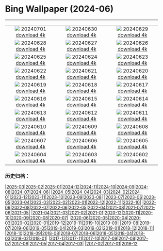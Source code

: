 # Bing Wallpaper (2024-06)
**************
| | | |
| :----: | :----: | :----: |
| ![](https://www.bing.com/th?id=OHR.FisgardLighthouse_ZH-CN5474064913_1920x1080.jpg) 20240701 [download 4k](https://www.bing.com/th?id=OHR.FisgardLighthouse_ZH-CN5474064913_UHD.jpg) | ![](https://www.bing.com/th?id=OHR.UbudBali_ZH-CN4891348277_1920x1080.jpg) 20240630 [download 4k](https://www.bing.com/th?id=OHR.UbudBali_ZH-CN4891348277_UHD.jpg) | ![](https://www.bing.com/th?id=OHR.NienhagenMecklenburg_ZH-CN4482269700_1920x1080.jpg) 20240629 [download 4k](https://www.bing.com/th?id=OHR.NienhagenMecklenburg_ZH-CN4482269700_UHD.jpg) |
| ![](https://www.bing.com/th?id=OHR.ChauseyIslands_ZH-CN4241103934_1920x1080.jpg) 20240628 [download 4k](https://www.bing.com/th?id=OHR.ChauseyIslands_ZH-CN4241103934_UHD.jpg) | ![](https://www.bing.com/th?id=OHR.FlorenceDuomo_ZH-CN7379412586_1920x1080.jpg) 20240627 [download 4k](https://www.bing.com/th?id=OHR.FlorenceDuomo_ZH-CN7379412586_UHD.jpg) | ![](https://www.bing.com/th?id=OHR.CardinalfishAnemone_ZH-CN7249037417_1920x1080.jpg) 20240626 [download 4k](https://www.bing.com/th?id=OHR.CardinalfishAnemone_ZH-CN7249037417_UHD.jpg) |
| ![](https://www.bing.com/th?id=OHR.FireWave_ZH-CN7110736577_1920x1080.jpg) 20240625 [download 4k](https://www.bing.com/th?id=OHR.FireWave_ZH-CN7110736577_UHD.jpg) | ![](https://www.bing.com/th?id=OHR.FloresIsland_ZH-CN6930246149_1920x1080.jpg) 20240624 [download 4k](https://www.bing.com/th?id=OHR.FloresIsland_ZH-CN6930246149_UHD.jpg) | ![](https://www.bing.com/th?id=OHR.DhakaBangladesh_ZH-CN6777866162_1920x1080.jpg) 20240623 [download 4k](https://www.bing.com/th?id=OHR.DhakaBangladesh_ZH-CN6777866162_UHD.jpg) |
| ![](https://www.bing.com/th?id=OHR.BrazilRainforest_ZH-CN6432366530_1920x1080.jpg) 20240622 [download 4k](https://www.bing.com/th?id=OHR.BrazilRainforest_ZH-CN6432366530_UHD.jpg) | ![](https://www.bing.com/th?id=OHR.SummerSolstice2024_ZH-CN6141918663_1920x1080.jpg) 20240621 [download 4k](https://www.bing.com/th?id=OHR.SummerSolstice2024_ZH-CN6141918663_UHD.jpg) | ![](https://www.bing.com/th?id=OHR.KokinoMacedonia_ZH-CN6029529601_1920x1080.jpg) 20240620 [download 4k](https://www.bing.com/th?id=OHR.KokinoMacedonia_ZH-CN6029529601_UHD.jpg) |
| ![](https://www.bing.com/th?id=OHR.CuxhavenTower_ZH-CN5580118944_1920x1080.jpg) 20240619 [download 4k](https://www.bing.com/th?id=OHR.CuxhavenTower_ZH-CN5580118944_UHD.jpg) | ![](https://www.bing.com/th?id=OHR.LupinIceland_ZH-CN5329147708_1920x1080.jpg) 20240618 [download 4k](https://www.bing.com/th?id=OHR.LupinIceland_ZH-CN5329147708_UHD.jpg) | ![](https://www.bing.com/th?id=OHR.HummingThistle_ZH-CN5057539905_1920x1080.jpg) 20240617 [download 4k](https://www.bing.com/th?id=OHR.HummingThistle_ZH-CN5057539905_UHD.jpg) |
| ![](https://www.bing.com/th?id=OHR.RedFoxDad_ZH-CN4894022141_1920x1080.jpg) 20240616 [download 4k](https://www.bing.com/th?id=OHR.RedFoxDad_ZH-CN4894022141_UHD.jpg) | ![](https://www.bing.com/th?id=OHR.NazareWave_ZH-CN4575182192_1920x1080.jpg) 20240615 [download 4k](https://www.bing.com/th?id=OHR.NazareWave_ZH-CN4575182192_UHD.jpg) | ![](https://www.bing.com/th?id=OHR.PeggysCove_ZH-CN4221190894_1920x1080.jpg) 20240614 [download 4k](https://www.bing.com/th?id=OHR.PeggysCove_ZH-CN4221190894_UHD.jpg) |
| ![](https://www.bing.com/th?id=OHR.RegistanUzbekistan_ZH-CN7850329702_1920x1080.jpg) 20240613 [download 4k](https://www.bing.com/th?id=OHR.RegistanUzbekistan_ZH-CN7850329702_UHD.jpg) | ![](https://www.bing.com/th?id=OHR.BigBendMilkyWay_ZH-CN7709015605_1920x1080.jpg) 20240612 [download 4k](https://www.bing.com/th?id=OHR.BigBendMilkyWay_ZH-CN7709015605_UHD.jpg) | ![](https://www.bing.com/th?id=OHR.GemsbokBotswana_ZH-CN7507199339_1920x1080.jpg) 20240611 [download 4k](https://www.bing.com/th?id=OHR.GemsbokBotswana_ZH-CN7507199339_UHD.jpg) |
| ![](https://www.bing.com/th?id=OHR.DragonBoatFestival2024_ZH-CN6619827853_1920x1080.jpg) 20240610 [download 4k](https://www.bing.com/th?id=OHR.DragonBoatFestival2024_ZH-CN6619827853_UHD.jpg) | ![](https://www.bing.com/th?id=OHR.BardenasBiosphere_ZH-CN6198033700_1920x1080.jpg) 20240609 [download 4k](https://www.bing.com/th?id=OHR.BardenasBiosphere_ZH-CN6198033700_UHD.jpg) | ![](https://www.bing.com/th?id=OHR.KillikRiverAlaska_ZH-CN5736211272_1920x1080.jpg) 20240608 [download 4k](https://www.bing.com/th?id=OHR.KillikRiverAlaska_ZH-CN5736211272_UHD.jpg) |
| ![](https://www.bing.com/th?id=OHR.HumpbackFamily_ZH-CN4336100531_1920x1080.jpg) 20240607 [download 4k](https://www.bing.com/th?id=OHR.HumpbackFamily_ZH-CN4336100531_UHD.jpg) | ![](https://www.bing.com/th?id=OHR.CamargueFlamingos_ZH-CN4176922228_1920x1080.jpg) 20240606 [download 4k](https://www.bing.com/th?id=OHR.CamargueFlamingos_ZH-CN4176922228_UHD.jpg) | ![](https://www.bing.com/th?id=OHR.MadagascarRiver_ZH-CN3842472014_1920x1080.jpg) 20240605 [download 4k](https://www.bing.com/th?id=OHR.MadagascarRiver_ZH-CN3842472014_UHD.jpg) |
| ![](https://www.bing.com/th?id=OHR.ChestnutBeeEater_ZH-CN3514753872_1920x1080.jpg) 20240604 [download 4k](https://www.bing.com/th?id=OHR.ChestnutBeeEater_ZH-CN3514753872_UHD.jpg) | ![](https://www.bing.com/th?id=OHR.CopenhagenBicycles_ZH-CN3047958346_1920x1080.jpg) 20240603 [download 4k](https://www.bing.com/th?id=OHR.CopenhagenBicycles_ZH-CN3047958346_UHD.jpg) | ![](https://www.bing.com/th?id=OHR.MenRuz_ZH-CN2021725181_1920x1080.jpg) 20240602 [download 4k](https://www.bing.com/th?id=OHR.MenRuz_ZH-CN2021725181_UHD.jpg) |

### 历史归档：

|[2025-03](bing/2025-03/2025-03.md)|[2025-02](bing/2025-02/2025-02.md)|[2025-01](bing/2025-01/2025-01.md)|[2024-12](bing/2024-12/2024-12.md)|[2024-11](bing/2024-11/2024-11.md)|[2024-10](bing/2024-10/2024-10.md)|[2024-09](bing/2024-09/2024-09.md)|[2024-08](bing/2024-08/2024-08.md)|[2024-07](bing/2024-07/2024-07.md)|[2024-06](bing/2024-06/2024-06.md)|
|[2024-05](bing/2024-05/2024-05.md)|[2024-04](bing/2024-04/2024-04.md)|[2024-03](bing/2024-03/2024-03.md)|[2024-02](bing/2024-02/2024-02.md)|[2024-01](bing/2024-01/2024-01.md)|[2023-12](bing/2023-12/2023-12.md)|[2023-11](bing/2023-11/2023-11.md)|[2023-10](bing/2023-10/2023-10.md)|[2023-09](bing/2023-09/2023-09.md)|[2023-08](bing/2023-08/2023-08.md)|
|[2023-07](bing/2023-07/2023-07.md)|[2023-06](bing/2023-06/2023-06.md)|[2023-05](bing/2023-05/2023-05.md)|[2023-04](bing/2023-04/2023-04.md)|[2023-03](bing/2023-03/2023-03.md)|[2023-02](bing/2023-02/2023-02.md)|[2023-01](bing/2023-01/2023-01.md)|[2022-12](bing/2022-12/2022-12.md)|[2022-11](bing/2022-11/2022-11.md)|[2022-10](bing/2022-10/2022-10.md)|
|[2022-09](bing/2022-09/2022-09.md)|[2022-08](bing/2022-08/2022-08.md)|[2022-07](bing/2022-07/2022-07.md)|[2022-06](bing/2022-06/2022-06.md)|[2022-05](bing/2022-05/2022-05.md)|[2022-04](bing/2022-04/2022-04.md)|[2021-08](bing/2021-08/2021-08.md)|[2021-07](bing/2021-07/2021-07.md)|[2021-06](bing/2021-06/2021-06.md)|[2021-05](bing/2021-05/2021-05.md)|
|[2021-04](bing/2021-04/2021-04.md)|[2021-03](bing/2021-03/2021-03.md)|[2021-02](bing/2021-02/2021-02.md)|[2021-01](bing/2021-01/2021-01.md)|[2020-12](bing/2020-12/2020-12.md)|[2020-11](bing/2020-11/2020-11.md)|[2020-10](bing/2020-10/2020-10.md)|[2020-09](bing/2020-09/2020-09.md)|[2020-08](bing/2020-08/2020-08.md)|[2020-07](bing/2020-07/2020-07.md)|
|[2020-06](bing/2020-06/2020-06.md)|[2020-05](bing/2020-05/2020-05.md)|[2020-04](bing/2020-04/2020-04.md)|[2020-03](bing/2020-03/2020-03.md)|[2020-02](bing/2020-02/2020-02.md)|[2020-01](bing/2020-01/2020-01.md)|[2019-12](bing/2019-12/2019-12.md)|[2019-11](bing/2019-11/2019-11.md)|[2019-10](bing/2019-10/2019-10.md)|[2019-09](bing/2019-09/2019-09.md)|
|[2019-08](bing/2019-08/2019-08.md)|[2019-07](bing/2019-07/2019-07.md)|[2019-06](bing/2019-06/2019-06.md)|[2019-05](bing/2019-05/2019-05.md)|[2019-04](bing/2019-04/2019-04.md)|[2019-03](bing/2019-03/2019-03.md)|[2019-02](bing/2019-02/2019-02.md)|[2019-01](bing/2019-01/2019-01.md)|[2018-12](bing/2018-12/2018-12.md)|[2018-11](bing/2018-11/2018-11.md)|
|[2018-10](bing/2018-10/2018-10.md)|[2018-09](bing/2018-09/2018-09.md)|[2018-08](bing/2018-08/2018-08.md)|[2018-07](bing/2018-07/2018-07.md)|[2018-06](bing/2018-06/2018-06.md)|[2018-05](bing/2018-05/2018-05.md)|[2018-04](bing/2018-04/2018-04.md)|[2018-03](bing/2018-03/2018-03.md)|[2018-02](bing/2018-02/2018-02.md)|[2018-01](bing/2018-01/2018-01.md)|
|[2017-12](bing/2017-12/2017-12.md)|[2017-11](bing/2017-11/2017-11.md)|[2017-10](bing/2017-10/2017-10.md)|[2017-09](bing/2017-09/2017-09.md)|[2017-08](bing/2017-08/2017-08.md)|[2017-07](bing/2017-07/2017-07.md)|[2017-06](bing/2017-06/2017-06.md)|[2017-05](bing/2017-05/2017-05.md)|[2017-04](bing/2017-04/2017-04.md)|[2017-03](bing/2017-03/2017-03.md)|
|[2017-02](bing/2017-02/2017-02.md)|[2017-01](bing/2017-01/2017-01.md)|[2016-12](bing/2016-12/2016-12.md)